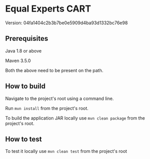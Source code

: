 Equal Experts CART
==================

Version:  04fa1404c2b3b7be0e5909d4ba93d1332bc76e98


Prerequisites
-------------
Java 1.8 or above

Maven 3.5.0

Both the above need to be present on the path.


How to build
------------

Navigate to the project's root using a command line.

Run `mvn install` from the project's root.

To build the application JAR locally use `mvn clean package` from the project's root.  


How to test
------------

To test it locally use `mvn clean test` from the project's root

